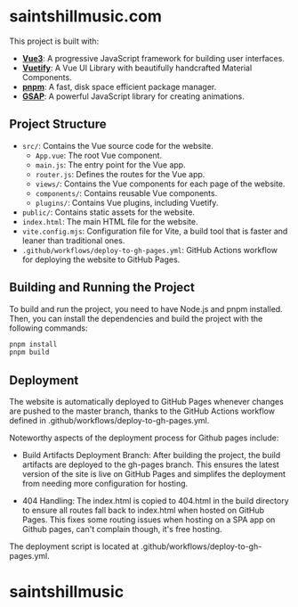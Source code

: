 # saintshillmusic.com

This project is built with:

- [**Vue3**](https://vuejs.org/): A progressive JavaScript framework for building user interfaces.
- [**Vuetify**](https://vuetifyjs.com/en/components/all/#navigation): A Vue UI Library with beautifully handcrafted Material Components.
- [**pnpm**](https://pnpm.io/): A fast, disk space efficient package manager.
- [**GSAP**](https://gsap.com/): A powerful JavaScript library for creating animations.

## Project Structure

- `src/`: Contains the Vue source code for the website.
  - `App.vue`: The root Vue component.
  - `main.js`: The entry point for the Vue app.
  - `router.js`: Defines the routes for the Vue app.
  - `views/`: Contains the Vue components for each page of the website.
  - `components/`: Contains reusable Vue components.
  - `plugins/`: Contains Vue plugins, including Vuetify.
- `public/`: Contains static assets for the website.
- `index.html`: The main HTML file for the website.
- `vite.config.mjs`: Configuration file for Vite, a build tool that is faster and leaner than traditional ones.
- `.github/workflows/deploy-to-gh-pages.yml`: GitHub Actions workflow for deploying the website to GitHub Pages.

## Building and Running the Project

To build and run the project, you need to have Node.js and pnpm installed. Then, you can install the dependencies and build the project with the following commands:

```sh
pnpm install
pnpm build
```

## Deployment
The website is automatically deployed to GitHub Pages whenever changes are pushed to the master branch, thanks to the GitHub Actions workflow defined in .github/workflows/deploy-to-gh-pages.yml.  

Noteworthy aspects of the deployment process for Github pages include:

- Build Artifacts Deployment Branch: After building the project, the build artifacts are deployed to the gh-pages branch. This ensures the latest version of the site is live on GitHub Pages and simplifes the deployment from needing more configuration for hosting.

- 404 Handling: The index.html is copied to 404.html in the build directory to ensure all routes fall back to index.html when hosted on GitHub Pages. This fixes some routing issues when hosting on a SPA app on Github pages, can't complain though, it's free hosting.

The deployment script is located at .github/workflows/deploy-to-gh-pages.yml.
# saintshillmusic
